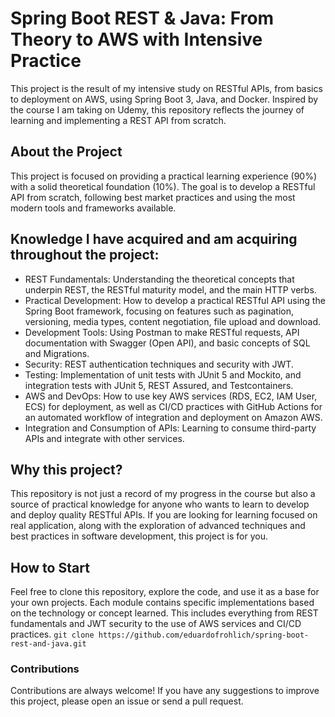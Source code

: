 # Spring Boot REST & Java: From Theory to AWS with Intensive Practice

This project is the result of my intensive study on RESTful APIs, from basics to deployment on AWS, using Spring Boot 3, Java, and Docker. Inspired by the course I am taking on Udemy, this repository reflects the journey of learning and implementing a REST API from scratch.

## About the Project
This project is focused on providing a practical learning experience (90%) with a solid theoretical foundation (10%). The goal is to develop a RESTful API from scratch, following best market practices and using the most modern tools and frameworks available.

## Knowledge I have acquired and am acquiring throughout the project:
- REST Fundamentals: Understanding the theoretical concepts that underpin REST, the RESTful maturity model, and the main HTTP verbs.
- Practical Development: How to develop a practical RESTful API using the Spring Boot framework, focusing on features such as pagination, versioning, media types, content negotiation, file upload and download.
- Development Tools: Using Postman to make RESTful requests, API documentation with Swagger (Open API), and basic concepts of SQL and Migrations.
- Security: REST authentication techniques and security with JWT.
- Testing: Implementation of unit tests with JUnit 5 and Mockito, and integration tests with JUnit 5, REST Assured, and Testcontainers.
- AWS and DevOps: How to use key AWS services (RDS, EC2, IAM User, ECS) for deployment, as well as CI/CD practices with GitHub Actions for an automated workflow of integration and deployment on Amazon AWS.
- Integration and Consumption of APIs: Learning to consume third-party APIs and integrate with other services.

## Why this project?
This repository is not just a record of my progress in the course but also a source of practical knowledge for anyone who wants to learn to develop and deploy quality RESTful APIs. If you are looking for learning focused on real application, along with the exploration of advanced techniques and best practices in software development, this project is for you.

## How to Start
Feel free to clone this repository, explore the code, and use it as a base for your own projects. Each module contains specific implementations based on the technology or concept learned. This includes everything from REST fundamentals and JWT security to the use of AWS services and CI/CD practices.
`
git clone https://github.com/eduardofrohlich/spring-boot-rest-and-java.git
`

### Contributions
Contributions are always welcome! If you have any suggestions to improve this project, please open an issue or send a pull request.
